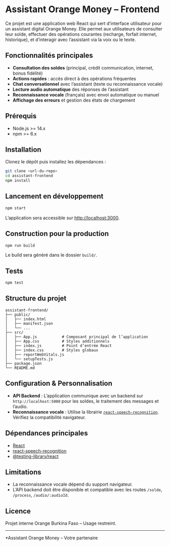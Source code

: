 # Assistant Orange Money – Frontend

Ce projet est une application web React qui sert d’interface utilisateur pour un assistant digital Orange Money. Elle permet aux utilisateurs de consulter leur solde, effectuer des opérations courantes (recharge, forfait internet, historique), et d’interagir avec l’assistant via la voix ou le texte.

## Fonctionnalités principales

- **Consultation des soldes** (principal, crédit communication, internet, bonus fidélité)
- **Actions rapides** : accès direct à des opérations fréquentes
- **Chat conversationnel** avec l’assistant (texte ou reconnaissance vocale)
- **Lecture audio automatique** des réponses de l’assistant
- **Reconnaissance vocale** (français) avec envoi automatique ou manuel
- **Affichage des erreurs** et gestion des états de chargement

## Prérequis

- Node.js >= 14.x
- npm >= 6.x

## Installation

Clonez le dépôt puis installez les dépendances :

```sh
git clone <url-du-repo>
cd assistant-frontend
npm install
```

## Lancement en développement

```sh
npm start
```

L’application sera accessible sur [http://localhost:3000](http://localhost:3000).

## Construction pour la production

```sh
npm run build
```

Le build sera généré dans le dossier `build/`.

## Tests

```sh
npm test
```

## Structure du projet

```
assistant-frontend/
├── public/
│   ├── index.html
│   ├── manifest.json
│   └── ...
├── src/
│   ├── App.js           # Composant principal de l’application
│   ├── App.css          # Styles additionnels
│   ├── index.js         # Point d’entrée React
│   ├── index.css        # Styles globaux
│   ├── reportWebVitals.js
│   └── setupTests.js
├── package.json
└── README.md
```

## Configuration & Personnalisation

- **API Backend** : L’application communique avec un backend sur `http://localhost:5000` pour les soldes, le traitement des messages et l’audio.
- **Reconnaissance vocale** : Utilise la librairie [`react-speech-recognition`](https://www.npmjs.com/package/react-speech-recognition). Vérifiez la compatibilité navigateur.

## Dépendances principales

- [React](https://react.dev/)
- [react-speech-recognition](https://www.npmjs.com/package/react-speech-recognition)
- [@testing-library/react](https://testing-library.com/docs/react-testing-library/intro/)

## Limitations

- La reconnaissance vocale dépend du support navigateur.
- L’API backend doit être disponible et compatible avec les routes `/solde`, `/process`, `/audio/:audioId`.

## Licence

Projet interne Orange Burkina Faso – Usage restreint.

---

\*Assistant Orange Money – Votre partenaire
